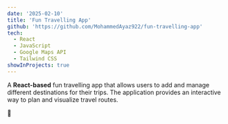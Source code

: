 ```yaml
---
date: '2025-02-10'
title: 'Fun Travelling App'
github: 'https://github.com/MohammedAyaz922/fun-travelling-app'
tech:
  - React
  - JavaScript
  - Google Maps API
  - Tailwind CSS
showInProjects: true
---
```


A **React-based** fun travelling app that allows users to add and manage different destinations for their trips. The application provides an interactive way to plan and visualize travel routes.

📌
